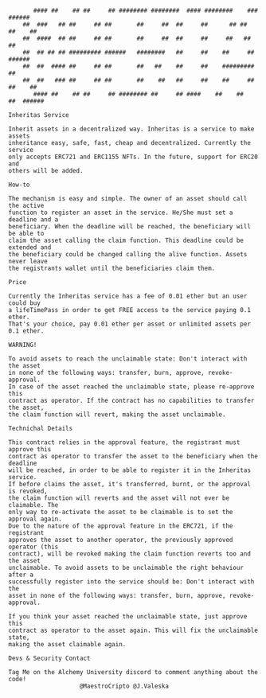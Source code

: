 
```
       #### ##    ## ##     ## ######## ########  #### ########    ###     ######  
 	##  ###   ## ##     ## ##       ##     ##  ##     ##      ## ##   ##    ## 
 	##  ####  ## ##     ## ##       ##     ##  ##     ##     ##   ##  ##       
 	##  ## ## ## ######### ######   ########   ##     ##    ##     ##  ######  
 	##  ##  #### ##     ## ##       ##   ##    ##     ##    #########       ## 
 	##  ##   ### ##     ## ##       ##    ##   ##     ##    ##     ## ##    ## 
       #### ##    ## ##     ## ######## ##     ## ####    ##    ##     ##  ###### 
```
 
 	Inheritas Service
	
	Inherit assets in a decentralized way. Inheritas is a service to make assets
	inheritance easy, safe, fast, cheap and decentralized. Currently the service
	only accepts ERC721 and ERC1155 NFTs. In the future, support for ERC20 and
	others will be added.

	How-to

	The mechanism is easy and simple. The owner of an asset should call the active
	function to register an asset in the service. He/She must set a deadline and a
	beneficiary. When the deadline will be reached, the beneficiary will be able to
 	claim the asset calling the claim function. This deadline could be extended and
	the beneficiary could be changed calling the alive function. Assets never leave
	the registrants wallet until the beneficiaries claim them.

	Price

	Currently the Inheritas service has a fee of 0.01 ether but an user could buy
	a lifeTimePass in order to get FREE access to the service paying 0.1 ether.
	That's your choice, pay 0.01 ether per asset or unlimited assets per 0.1 ether.

	WARNING!

	To avoid assets to reach the unclaimable state: Don't interact with the asset
	in none of the following ways: transfer, burn, approve, revoke-approval.
	In case of the asset reached the unclaimable state, please re-approve this 
	contract as operator. If the contract has no capabilities to transfer the asset,
	the claim function will revert, making the asset unclaimable.

	Technichal Details
	
	This contract relies in the approval feature, the registrant must approve this
	contract as operator to transfer the asset to the beneficiary when the deadline
	will be reached, in order to be able to register it in the Inheritas service.
	If before claims the asset, it's transferred, burnt, or the approval is revoked,
	the claim function will reverts and the asset will not ever be claimable. The
	only way to re-activate the asset to be claimable is to set the approval again.
	Due to the nature of the approval feature in the ERC721, if the registrant
	approves the asset to another operator, the previously approved operator (this
	contract), will be revoked making the claim function reverts too and the asset
	unclaimable. To avoid assets to be unclaimable the right behaviour after a
	successfully register into the service should be: Don't interact with the
	asset in none of the following ways: transfer, burn, approve, revoke-approval.

	If you think your asset reached the unclaimable state, just approve this 
	contract as operator to the asset again. This will fix the unclaimable state, 
 	making the asset claimable again.

	Devs & Security Contact
	
	Tag Me on the Alchemy University discord to comment anything about the code!
						@MaestroCripto @J.Valeska
